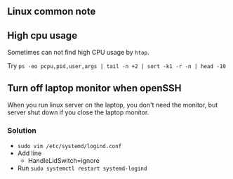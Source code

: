 ## Linux common note

## High cpu usage

Sometimes can not find high CPU usage by `htop`.

Try `ps -eo pcpu,pid,user,args | tail -n +2 | sort -k1 -r -n | head -10`

## Turn off laptop monitor when openSSH

When you run linux server on the laptop, you don't need the monitor, but server shut down if you close the laptop monitor.

### Solution

* `sudo vim /etc/systemd/logind.conf`
* Add line
    * HandleLidSwitch=ignore
* Run `sudo systemctl restart systemd-logind`
